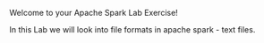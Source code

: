 Welcome to your Apache Spark Lab Exercise!

In this Lab we will look into file formats in apache spark - text files.
